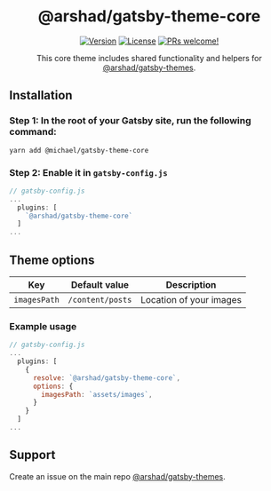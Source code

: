 <div align="center">
<h1>@arshad/gatsby-theme-core</h1>
</div>

<p align="center">
  <a href="https://www.npmjs.com/package/@arshad/gatsby-theme-core"><img src="https://img.shields.io/npm/v/@arshad/gatsby-theme-core.svg" alt="Version"></a>
  <a href="https://www.npmjs.com/package/@arshad/gatsby-theme-core"><img src="https://img.shields.io/npm/l/@arshad/gatsby-theme-core.svg" alt="License"></a>
  <a href="https://github.com/arshad/gatsby-themes"><img src="https://img.shields.io/badge/PRs-welcome-brightgreen.svg" alt="PRs welcome!" /></a>
</p>

<p align="center">
This core theme includes shared functionality and helpers for <a href="https://github.com/arshad/gatsby-themes">@arshad/gatsby-themes</a>.
</p>

## Installation

### Step 1: In the root of your Gatsby site, run the following command:

```shell
yarn add @michael/gatsby-theme-core
```

### Step 2: Enable it in `gatsby-config.js`

```js
// gatsby-config.js
...
  plugins: [
    `@arshad/gatsby-theme-core`
  ]
...
```

## Theme options

| Key          | Default value    | Description             |
| ------------ | ---------------- | ----------------------- |
| `imagesPath` | `/content/posts` | Location of your images |

### Example usage

```js
// gatsby-config.js
...
  plugins: [
    {
      resolve: `@arshad/gatsby-theme-core`,
      options: {
        imagesPath: `assets/images`,
      }
    }
  ]
...
```

## Support

Create an issue on the main repo [@arshad/gatsby-themes](https://github.com/arshad/gatsby-themes/issues).
